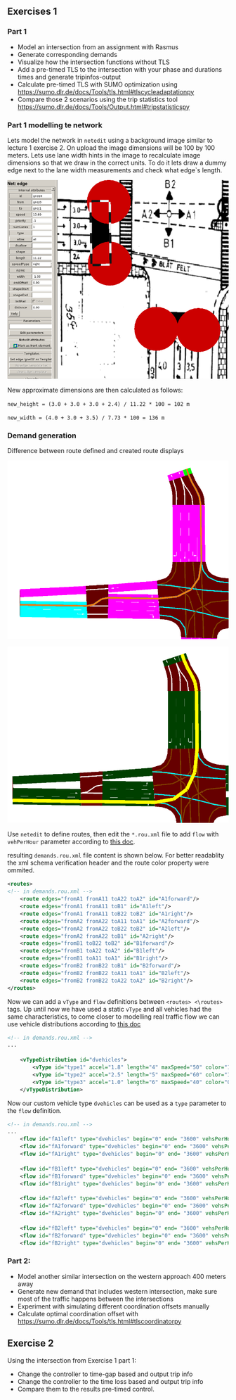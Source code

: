 ## Exercises 1
### Part 1
- Model an intersection from an assignment with Rasmus
- Generate corresponding demands
- Visualize how the intersection functions without TLS
- Add a pre-timed TLS to the intersection with your phase and durations times and generate tripinfos-output
- Calculate pre-timed TLS with SUMO optimization using https://sumo.dlr.de/docs/Tools/tls.html#tlscycleadaptationpy 
- Compare those 2 scenarios using the trip statistics tool https://sumo.dlr.de/docs/Tools/Output.html#tripstatisticspy

### Part 1 modelling te network
Lets model the network in `netedit` using a background image similar to lecture 1 exercise 2. On upload the image dimensions will be 100 by 100 meters. Lets use lane width hints in the image to recalculate image dimensions so that we draw in the correct units. To do it lets draw a dummy edge next to the lane width measurements and check what edge`s length.

![](doc/howtomeasure.png)

New approximate dimensions are then calculated as follows:

`new_height = (3.0 + 3.0 + 3.0 + 2.4) / 11.22 * 100 = 102 m`

`new_width = (4.0 + 3.0 + 3.5) / 7.73 * 100 = 136 m`


### Demand generation

Difference between route defined and created route displays

![](doc/route_definition.png)

![](doc/created_route.png)

Use `netedit` to define routes, then edit the `*.rou.xml` file to add `flow` with `vehPerHour` parameter according to [this doc]().

resulting `demands.rou.xml` file content is shown below. For better readablity the xml schema verification header and the route color property were ommited.
```xml
<routes>
<!-- in demands.rou.xml -->
    <route edges="fromA1 fromA11 toA22 toA2" id="A1forward"/>
    <route edges="fromA1 fromA11 toB1" id="A1left"/>
    <route edges="fromA1 fromA11 toB22 toB2" id="A1right"/>
    <route edges="fromA2 fromA22 toA11 toA1" id="A2forward"/>
    <route edges="fromA2 fromA22 toB22 toB2" id="A2left"/>
    <route edges="fromA2 fromA22 toB1" id="A2right"/>
    <route edges="fromB1 toB22 toB2" id="B1forward"/>
    <route edges="fromB1 toA22 toA2" id="B1left"/>
    <route edges="fromB1 toA11 toA1" id="B1right"/>
    <route edges="fromB2 fromB22 toB1" id="B2forward"/>
    <route edges="fromB2 fromB22 toA11 toA1" id="B2left"/>
    <route edges="fromB2 fromB22 toA22 toA2" id="B2right"/>
</routes>
```

Now we can add a `vType` and `flow` definitions between `<routes> <\routes>` tags. Up until now we have used a static `vType` and all vehicles had the same characteristics, to come closer to modelling real traffic flow we can use vehicle distributions according to [this doc](https://sumo.dlr.de/docs/Definition_of_Vehicles%2C_Vehicle_Types%2C_and_Routes.html#route_and_vehicle_type_distributions)

```xml
<!-- in demands.rou.xml -->
...

    <vTypeDistribution id="dvehicles">
        <vType id="type1" accel="1.8" length="4" maxSpeed="50" color="1,1,0" probability="0.3"/>
        <vType id="type2" accel="2.5" length="5" maxSpeed="60" color="1,0,1" probability="0.5"/>
        <vType id="type3" accel="1.0" length="6" maxSpeed="40" color="0,1,1" probability="0.2"/>
    </vTypeDistribution>

```

Now our custom vehicle type `dvehicles` can be used as a `type` parameter to the `flow` definition.

```xml
<!-- in demands.rou.xml -->
...
    <flow id="fA1left" type="dvehicles" begin="0" end= "3600" vehsPerHour="175" route="A1left">
    <flow id="fA1forward" type="dvehicles" begin="0" end= "3600" vehsPerHour="725" route="A1forward">
    <flow id="fA1right" type="dvehicles" begin="0" end= "3600" vehsPerHour="106" route="A1right">

    <flow id="fB1left" type="dvehicles" begin="0" end= "3600" vehsPerHour="100" route="B1left">
    <flow id="fB1forward" type="dvehicles" begin="0" end= "3600" vehsPerHour="475" route="B1forward">
    <flow id="fB1right" type="dvehicles" begin="0" end= "3600" vehsPerHour="125" route="B1right">

    <flow id="fA2left" type="dvehicles" begin="0" end= "3600" vehsPerHour="17" route="A2left">
    <flow id="fA2forward" type="dvehicles" begin="0" end= "3600" vehsPerHour="497" route="A2forward">
    <flow id="fA2right" type="dvehicles" begin="0" end= "3600" vehsPerHour="253" route="A2right">

    <flow id="fB2left" type="dvehicles" begin="0" end= "3600" vehsPerHour="70" route="B2left">
    <flow id="fB2forward" type="dvehicles" begin="0" end= "3600" vehsPerHour="330" route="B2forward">
    <flow id="fB2right" type="dvehicles" begin="0" end= "3600" vehsPerHour="30" route="B2right">
```

### Part 2:
- Model another similar intersection on the western approach 400 meters away
- Generate new demand that includes western intersection, make sure most of the traffic happens between the intersections
- Experiment with simulating different coordination offsets manually
- Calculate optimal coordination offset with https://sumo.dlr.de/docs/Tools/tls.html#tlscoordinatorpy 

 

## Exercise 2
Using the intersection from Exercise 1 part 1:
- Change the controller to time-gap based and output trip info
- Change the controller to the time loss based and output trip info
- Compare them to the results pre-timed control. 




